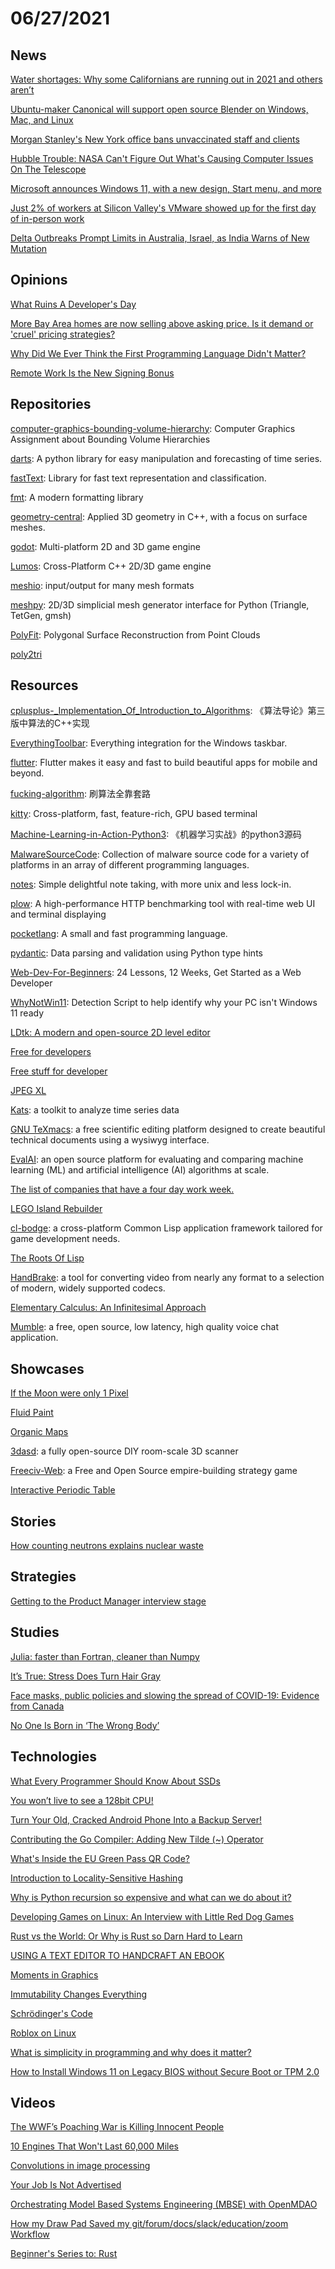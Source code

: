 # 06/27/2021

## News
[Water shortages: Why some Californians are running out in 2021 and others aren’t](https://calmatters.org/environment/2021/06/california-water-shortage/)

[Ubuntu-maker Canonical will support open source Blender on Windows, Mac, and Linux](https://betanews.com/2021/06/23/linux-canonical-open-source-blender/)

[Morgan Stanley's New York office bans unvaccinated staff and clients](https://edition.cnn.com/2021/06/23/investing/morgan-stanley-unvaccinated-employees-office/index.html)

[Hubble Trouble: NASA Can't Figure Out What's Causing Computer Issues On The Telescope](https://www.npr.org/2021/06/23/1009567351/hubble-trouble-nasa-cant-figure-out-whats-causing-computer-issues-on-the-telesco)

[Microsoft announces Windows 11, with a new design, Start menu, and more](https://www.theverge.com/2021/6/24/22546791/microsoft-windows-11-announcement-features-updates)

[Just 2% of workers at Silicon Valley's VMware showed up for the first day of in-person work](https://www.sfgate.com/tech/article/VMWare-2-percent-worker-Silicon-Valley-remote-work-16274581.php)

[Delta Outbreaks Prompt Limits in Australia, Israel, as India Warns of New Mutation](https://www.msn.com/en-us/health/medical/delta-outbreaks-prompt-limits-in-australia-israel-as-india-warns-of-new-mutation/ar-AALrizl)

## Opinions
[What Ruins A Developer's Day](https://www.i-programmer.info/news/99-professional/14648-what-ruins-a-developers-day.html)

[More Bay Area homes are now selling above asking price. Is it demand or 'cruel' pricing strategies?](https://www.sfchronicle.com/local/article/Bay-Area-homes-real-estate-asking-prices-16263716.php)

[Why Did We Ever Think the First Programming Language Didn't Matter?](https://cacm.acm.org/blogs/blog-cacm/253393-why-did-we-ever-think-the-first-programming-language-didnt-matter/fulltext)

[Remote Work Is the New Signing Bonus](https://www.wsj.com/articles/remote-work-is-the-new-signing-bonus-11624680029)

## Repositories
[computer-graphics-bounding-volume-hierarchy](https://github.com/alecjacobson/computer-graphics-bounding-volume-hierarchy): Computer Graphics Assignment about Bounding Volume Hierarchies

[darts](https://github.com/unit8co/darts/): A python library for easy manipulation and forecasting of time series.

[fastText](https://github.com/facebookresearch/fastText/): Library for fast text representation and classification.

[fmt](https://github.com/fmtlib/fmt): A modern formatting library

[geometry-central](https://github.com/nmwsharp/geometry-central): Applied 3D geometry in C++, with a focus on surface meshes.

[godot](https://github.com/godotengine/godot): Multi-platform 2D and 3D game engine

[Lumos](https://github.com/jmorton06/Lumos): Cross-Platform C++ 2D/3D game engine

[meshio](https://github.com/nschloe/meshio): input/output for many mesh formats

[meshpy](https://github.com/inducer/meshpy): 2D/3D simplicial mesh generator interface for Python (Triangle, TetGen, gmsh)

[PolyFit](https://github.com/LiangliangNan/PolyFit): Polygonal Surface Reconstruction from Point Clouds

[poly2tri](https://github.com/greenm01/poly2tri)

## Resources
[cplusplus-_Implementation_Of_Introduction_to_Algorithms](https://github.com/huaxz1986/cplusplus-_Implementation_Of_Introduction_to_Algorithms): 《算法导论》第三版中算法的C++实现

[EverythingToolbar](https://github.com/stnkl/EverythingToolbar): Everything integration for the Windows taskbar.

[flutter](https://github.com/flutter/flutter): Flutter makes it easy and fast to build beautiful apps for mobile and beyond.

[fucking-algorithm](https://github.com/labuladong/fucking-algorithm): 刷算法全靠套路

[kitty](https://github.com/kovidgoyal/kitty): Cross-platform, fast, feature-rich, GPU based terminal

[Machine-Learning-in-Action-Python3](https://github.com/wzy6642/Machine-Learning-in-Action-Python3): 《机器学习实战》的python3源码

[MalwareSourceCode](https://github.com/vxunderground/MalwareSourceCode): Collection of malware source code for a variety of platforms in an array of different programming languages.

[notes](https://github.com/pimterry/notes): Simple delightful note taking, with more unix and less lock-in.

[plow](https://github.com/six-ddc/plow): A high-performance HTTP benchmarking tool with real-time web UI and terminal displaying

[pocketlang](https://github.com/ThakeeNathees/pocketlang): A small and fast programming language.

[pydantic](https://github.com/samuelcolvin/pydantic): Data parsing and validation using Python type hints

[Web-Dev-For-Beginners](https://github.com/microsoft/Web-Dev-For-Beginners): 24 Lessons, 12 Weeks, Get Started as a Web Developer

[WhyNotWin11](https://github.com/rcmaehl/WhyNotWin11): Detection Script to help identify why your PC isn't Windows 11 ready

[LDtk: A modern and open-source 2D level editor](https://deepnight.itch.io/ldtk)

[Free for developers](https://free-for.dev/#/)

[Free stuff for developer](https://freestuff.dev/)

[JPEG XL](https://jpegxl.info/)

[Kats](https://facebookresearch.github.io/Kats/): a toolkit to analyze time series data

[GNU TeXmacs](https://www.texmacs.org/tmweb/home/welcome.en.html): a free scientific editing platform designed to create beautiful technical documents using a wysiwyg interface.

[EvalAI](https://eval.ai/): an open source platform for evaluating and comparing machine learning (ML) and artificial intelligence (AI) algorithms at scale.

[The list of companies that have a four day work week.](https://thelistofcompanies.com/)

[LEGO Island Rebuilder](https://www.legoisland.org/wiki/index.php/LEGO_Island_Rebuilder)

[cl-bodge](https://borodust.org/projects/cl-bodge/): a cross-platform Common Lisp application framework tailored for game development needs.

[The Roots Of Lisp](http://www.huzheng.org/geniusreligion/TheRootsOfLisp.pdf)

[HandBrake](https://handbrake.fr/):  a tool for converting video from nearly any format to a selection of modern, widely supported codecs.

[Elementary Calculus: An Infinitesimal Approach](https://people.math.wisc.edu/~keisler/calc.html)

[Mumble](https://www.mumble.info/): a free, open source, low latency, high quality voice chat application.

## Showcases
[If the Moon were only 1 Pixel](https://joshworth.com/dev/pixelspace/pixelspace_solarsystem.html)

[Fluid Paint](https://david.li/paint/)

[Organic Maps](https://organicmaps.app/)

[3dasd](https://3dasd.com/): a fully open-source DIY room-scale 3D scanner

[Freeciv-Web](https://www.freecivweb.org/?2021): a Free and Open Source empire-building strategy game

[Interactive Periodic Table](https://ptable.com/#Properties)

## Stories
[How counting neutrons explains nuclear waste](https://rootsofprogress.org/nuclear-physics)

## Strategies
[Getting to the Product Manager interview stage](https://glenngillen.com/getting-the-pm-interview/)

## Studies
[Julia: faster than Fortran, cleaner than Numpy](https://www.matecdev.com/posts/numpy-julia-fortran.html)

[It’s True: Stress Does Turn Hair Gray](https://www.cuimc.columbia.edu/news/its-true-stress-does-turn-hair-gray-and-its-reversible)

[Face masks, public policies and slowing the spread of COVID-19: Evidence from Canada](https://www.sciencedirect.com/science/article/pii/S0167629621000606?via%3Dihub)

[No One Is Born in ‘The Wrong Body’](https://quillette.com/2019/09/24/no-one-is-born-in-the-wrong-body/)

## Technologies
[What Every Programmer Should Know About SSDs](https://databasearchitects.blogspot.com/2021/06/what-every-programmer-should-know-about.html)

[You won’t live to see a 128bit CPU!](https://blog.cloudware.bg/en/you-wont-live-to-see-a-128bit-cpu/)

[Turn Your Old, Cracked Android Phone Into a Backup Server!](https://www.hannahtech.co/post/turn-your-old-cracked-android-phone-into-a-backup-server-urbackup-linux-deploy-tutorial-part-i)

[Contributing the Go Compiler: Adding New Tilde (~) Operator](https://medium.com/trendyol-tech/contributing-the-go-compiler-adding-new-tilde-operator-f66d0c6cff7)

[What's Inside the EU Green Pass QR Code?](https://gir.st/blog/greenpass.html)

[Introduction to Locality-Sensitive Hashing](http://tylerneylon.com/a/lsh1/)

[Why is Python recursion so expensive and what can we do about it?](https://stackoverflow.com/questions/67988828/why-is-python-recursion-so-expensive-and-what-can-we-do-about-it)

[Developing Games on Linux: An Interview with Little Red Dog Games](https://blog.system76.com/post/654884924769370112/developing-games-on-linux-an-interview-with)

[Rust vs the World: Or Why is Rust so Darn Hard to Learn](https://rustbyprojects.com/rust-vs-the-world)

[USING A TEXT EDITOR TO HANDCRAFT AN EBOOK](http://len.falken.ink/misc/epub.txt)

[Moments in Graphics](http://momentsingraphics.de/)

[Immutability Changes Everything](https://queue.acm.org/detail.cfm?id=2884038)

[Schrödinger's Code](https://queue.acm.org/detail.cfm?id=3468263)

[Roblox on Linux](https://roblox.fandom.com/wiki/Roblox_on_Linux)

[What is simplicity in programming and why does it matter?](https://blog.jakubholy.net/2021/simplicity/)

[How to Install Windows 11 on Legacy BIOS without Secure Boot or TPM 2.0](https://allthings.how/how-to-install-windows-11-on-legacy-bios-without-secure-boot-or-tpm-2-0/)

## Videos
[The WWF’s Poaching War is Killing Innocent People](https://www.youtube.com/watch?v=9J6iJg6NUOA&t=211s)

[10 Engines That Won't Last 60,000 Miles](https://www.youtube.com/watch?v=FbDGgFRTn5o)

[Convolutions in image processing](https://www.youtube.com/watch?v=8rrHTtUzyZA)

[Your Job Is Not Advertised](https://www.youtube.com/watch?v=AqbfYxBEQyY)

[Orchestrating Model Based Systems Engineering (MBSE) with OpenMDAO](https://www.youtube.com/watch?v=on9WRmcr218)

[How my Draw Pad Saved my git/forum/docs/slack/education/zoom Workflow](https://www.youtube.com/watch?app=desktop&v=4JcCZyuq4l8)

[Beginner's Series to: Rust](https://www.youtube.com/playlist?list=PLlrxD0HtieHjbTjrchBwOVks_sr8EVW1x)

